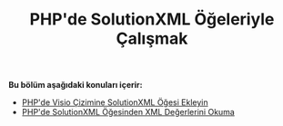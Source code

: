 ﻿---
title: PHP'de SolutionXML Öğeleriyle Çalışmak
type: docs
weight: 110
url: /tr/java/working-with-solutionxml-elements-in-php/
---
**Bu bölüm aşağıdaki konuları içerir:**

- [PHP'de Visio Çizimine SolutionXML Öğesi Ekleyin](/diagram/tr/java/add-solutionxml-element-to-the-visio-drawing-in-php/)
- [PHP'de SolutionXML Öğesinden XML Değerlerini Okuma](/diagram/tr/java/reading-xml-values-from-the-solutionxml-element-in-php/)
